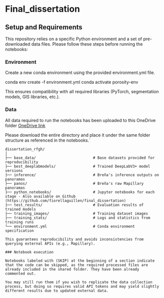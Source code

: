 # Final_dissertation


## Setup and Requirements

This repository relies on a specific Python environment and a set of pre-downloaded data files. Please follow these steps before running the notebooks:

### Environment

Create a new conda environment using the provided environment.yml file.

conda env create -f environment.yml
conda activate porosity-env


This ensures compatibility with all required libraries (PyTorch, segmentation models, GIS libraries, etc.).

### Data

All data required to run the notebooks has been uploaded to this OneDrive folder
[OneDrive link](https://1drv.ms/f/c/4c6a6da74e365895/Eqz4AqdmEwBGmbCQacSWJU0BoM4fBznq1S6KsvJ29zpQfw?e=mvMM8a)

Please download the entire directory and place it under the same folder structure as referenced in the notebooks.´

```text
dissertation_rfgh/
│
├── base_data/                          # Base datasets provided for reproducibility
├── best_deeplabmodels/                 # Trained DeepLabV3+ model versions
├── inference/                          # Breña's inference outputs on panoramas
├── panos/                              # Breña's raw Mapillary panoramas
├── python_notebooks/                   # Jupyter notebooks for each stage - Also available on Github (https://github.com/fiorellaguillen/final_dissertation)
├── test_results/                       # Evaluation results of trained models
├── training_images/                    # Training dataset images
├── training_stats/                     # Logs and statistics from training runs
└── environment.yml                     # Conda environment specification

This guarantees reproducibility and avoids inconsistencies from querying external APIs (e.g., Mapillary).

### Notebook execution

Notebooks labeled with (SKIP) at the beginning of a section indicate that the code can be skipped, as the required processed files are already included in the shared folder. They have been already commented out.

You may still run them if you wish to replicate the data collection process, but doing so requires valid API tokens and may yield slightly different results due to updated external data.
